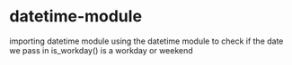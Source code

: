 # datetime-module
importing datetime module
using the datetime module to check if the date we pass in is_workday() 
is a workday or weekend
